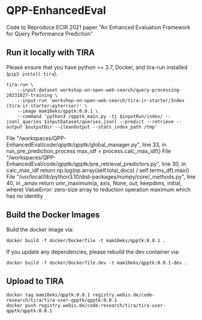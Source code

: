 # QPP-EnhancedEval
Code to Reproduce ECIR 2021 paper "An Enhanced Evaluation Framework for Query Performance Prediction"


## Run it locally with TIRA

Please ensure that you have python >= 3.7, Docker, and tira-run installed (`pip3 install tira`).

```
tira-run \
	--input-dataset workshop-on-open-web-search/query-processing-20231027-training \
	--input-run 'workshop-on-open-web-search/tira-ir-starter/Index (tira-ir-starter-pyterrier)' \
	--image mam10eks/qpptk:0.0.1 \
	--command 'python3 /qpptk_main.py -ti $inputRun/index/ --jsonl_queries $inputDataset/queries.jsonl --predict --retrieve --output $outputDir --cleanOutput --stats_index_path /tmp'
```

  File "/workspaces/QPP-EnhancedEval/code/qpptk/qpptk/global_manager.py", line 33, in run_pre_prediction_process
    max_idf = process.calc_max_idf()
  File "/workspaces/QPP-EnhancedEval/code/qpptk/qpptk/pre_retrieval_predictors.py", line 30, in calc_max_idf
    return np.log(np.array(self.total_docs) / self.terms_df).max()
  File "/usr/local/lib/python3.10/dist-packages/numpy/core/_methods.py", line 40, in _amax
    return umr_maximum(a, axis, None, out, keepdims, initial, where)
ValueError: zero-size array to reduction operation maximum which has no identity


## Build the Docker Images

Build the docker image via:
```
docker build -f docker/Dockerfile -t mam10eks/qpptk:0.0.1 .
```

If you update any dependencies, please rebuild the dev container via:
```
docker build -f docker/Dockerfile.dev -t mam10eks/qpptk:0.0.1-dev .
```

## Upload to TIRA

```
docker tag mam10eks/qpptk:0.0.1 registry.webis.de/code-research/tira/tira-user-qpptk/qpptk:0.0.1
docker push registry.webis.de/code-research/tira/tira-user-qpptk/qpptk:0.0.1
```

